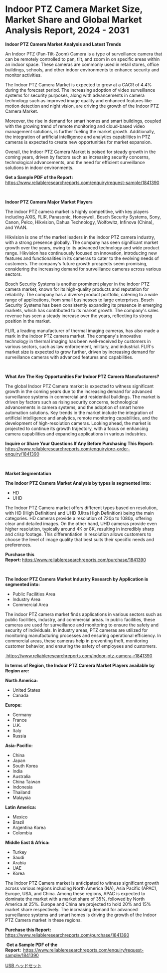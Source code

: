 <p><h1>Indoor PTZ Camera Market Size, Market Share and Global Market Analysis Report, 2024 - 2031</h1></p><p><strong>Indoor PTZ Camera Market Analysis and Latest Trends</strong></p>
<p><p>An Indoor PTZ (Pan-Tilt-Zoom) Camera is a type of surveillance camera that can be remotely controlled to pan, tilt, and zoom in on specific areas within an indoor space. These cameras are commonly used in retail stores, office buildings, schools, and other indoor environments to enhance security and monitor activities.</p><p>The Indoor PTZ Camera Market is expected to grow at a CAGR of 4.4% during the forecast period. The increasing adoption of video surveillance systems for security purposes, along with advancements in camera technology such as improved image quality and enhanced features like motion detection and night vision, are driving the growth of the Indoor PTZ Camera Market.</p><p>Moreover, the rise in demand for smart homes and smart buildings, coupled with the growing trend of remote monitoring and cloud-based video management solutions, is further fueling the market growth. Additionally, the integration of artificial intelligence and analytics capabilities in PTZ cameras is expected to create new opportunities for market expansion.</p><p>Overall, the Indoor PTZ Camera Market is poised for steady growth in the coming years, driven by factors such as increasing security concerns, technological advancements, and the need for efficient surveillance solutions in indoor environments.</p></p>
<p><strong>Get a Sample PDF of the Report:&nbsp;</strong> <a href="https://www.reliableresearchreports.com/enquiry/request-sample/1841390">https://www.reliableresearchreports.com/enquiry/request-sample/1841390</a></p>
<p>&nbsp;</p>
<p><strong>Indoor PTZ Camera Major Market Players</strong></p>
<p><p>The indoor PTZ camera market is highly competitive, with key players including AXIS, FLIR, Panasonic, Honeywell, Bosch Security Systems, Sony, Canon, Pelco, Hikvision, Dahua Technology, Wolfowitz, Infinova (China), and YAAN. </p><p>Hikvision is one of the market leaders in the indoor PTZ camera industry, with a strong presence globally. The company has seen significant market growth over the years, owing to its advanced technology and wide product range. Hikvision has continuously focused on innovation, introducing new features and functionalities in its cameras to cater to the evolving needs of customers. The company's future growth prospects seem promising, considering the increasing demand for surveillance cameras across various sectors.</p><p>Bosch Security Systems is another prominent player in the indoor PTZ camera market, known for its high-quality products and reputation for reliability. The company has a diverse product portfolio, catering to a wide range of applications, from small businesses to large enterprises. Bosch Security Systems has been consistently expanding its presence in emerging markets, which has contributed to its market growth. The company's sales revenue has seen a steady increase over the years, reflecting its strong position in the market.</p><p>FLIR, a leading manufacturer of thermal imaging cameras, has also made a mark in the indoor PTZ camera market. The company's innovative technology in thermal imaging has been well-received by customers in various sectors, such as law enforcement, military, and industrial. FLIR's market size is expected to grow further, driven by increasing demand for surveillance cameras with advanced features and capabilities.</p></p>
<p>&nbsp;</p>
<p><strong>What Are The Key Opportunities For Indoor PTZ Camera Manufacturers?</strong></p>
<p><p>The global Indoor PTZ Camera market is expected to witness significant growth in the coming years due to the increasing demand for advanced surveillance systems in commercial and residential buildings. The market is driven by factors such as rising security concerns, technological advancements in camera systems, and the adoption of smart home automation solutions. Key trends in the market include the integration of artificial intelligence and analytics, remote monitoring capabilities, and the development of high-resolution cameras. Looking ahead, the market is projected to continue its growth trajectory, with a focus on enhancing camera capabilities and expanding applications in various industries.</p></p>
<p><strong>Inquire or Share Your Questions If Any Before Purchasing This Report:</strong> <a href="https://www.reliableresearchreports.com/enquiry/pre-order-enquiry/1841390">https://www.reliableresearchreports.com/enquiry/pre-order-enquiry/1841390</a></p>
<p>&nbsp;</p>
<p><strong>Market Segmentation</strong></p>
<p><strong>The Indoor PTZ Camera Market Analysis by types is segmented into:</strong></p>
<p><ul><li>HD</li><li>UHD</li></ul></p>
<p><p>The Indoor PTZ Camera market offers different types based on resolution, with HD (High Definition) and UHD (Ultra High Definition) being the main categories. HD cameras provide a resolution of 720p to 1080p, offering clear and detailed images. On the other hand, UHD cameras provide even higher resolution, typically around 4K or 8K, resulting in incredibly sharp and crisp footage. This differentiation in resolution allows customers to choose the level of image quality that best suits their specific needs and preferences.</p></p>
<p><strong>Purchase this Report:&nbsp;</strong><a href="https://www.reliableresearchreports.com/purchase/1841390">https://www.reliableresearchreports.com/purchase/1841390</a></p>
<p>&nbsp;</p>
<p><strong>The Indoor PTZ Camera Market Industry Research by Application is segmented into:</strong></p>
<p><ul><li>Public Facilities Area</li><li>Industry Area</li><li>Commercial Area</li></ul></p>
<p><p>The indoor PTZ camera market finds applications in various sectors such as public facilities, industry, and commercial areas. In public facilities, these cameras are used for surveillance and monitoring to ensure the safety and security of individuals. In industry areas, PTZ cameras are utilized for monitoring manufacturing processes and ensuring operational efficiency. In commercial areas, these cameras help in preventing theft, monitoring customer behavior, and ensuring the safety of employees and customers.</p></p>
<p><a href="https://www.reliableresearchreports.com/indoor-ptz-camera-r1841390">&nbsp;https://www.reliableresearchreports.com/indoor-ptz-camera-r1841390</a></p>
<p><strong>In terms of Region, the Indoor PTZ Camera Market Players available by Region are:</strong></p>
<p>
    <p> <strong> North America: </strong>
        <ul>
            <li>United States</li>
            <li>Canada</li>
        </ul>
        </p> 
    <p> <strong> Europe: </strong>
        <ul>
            <li>Germany</li>
            <li>France</li>
            <li>U.K.</li>
            <li>Italy</li>
            <li>Russia</li>
        </ul>
        </p> 
    <p> <strong> Asia-Pacific: </strong>
        <ul>
            <li>China</li>
            <li>Japan</li>
            <li>South Korea</li>
            <li>India</li>
            <li>Australia</li>
            <li>China Taiwan</li>
            <li>Indonesia</li>
            <li>Thailand</li>
            <li>Malaysia</li>
        </ul>
        </p> 
    <p> <strong> Latin America: </strong>
        <ul>
            <li>Mexico</li>
            <li>Brazil</li>
            <li>Argentina Korea</li>
            <li>Colombia</li>
        </ul>
        </p> 
    <p> <strong> Middle East & Africa: </strong>
        <ul>
            <li>Turkey</li>
            <li>Saudi</li>
            <li>Arabia</li>
            <li>UAE</li>
            <li>Korea</li>
        </ul>
    </p>
    </p>
<p><p>The Indoor PTZ Camera market is anticipated to witness significant growth across various regions including North America (NA), Asia Pacific (APAC), Europe, USA, and China. Among these regions, APAC is expected to dominate the market with a market share of 35%, followed by North America at 25%. Europe and China are projected to hold 20% and 15% market share respectively. The increasing demand for advanced surveillance systems and smart homes is driving the growth of the Indoor PTZ Camera market in these regions.</p></p>
<p><strong>Purchase this Report: </strong><a href="https://www.reliableresearchreports.com/purchase/1841390">https://www.reliableresearchreports.com/purchase/1841390</a></p>
<p>&nbsp;<strong>Get a Sample PDF of the Report:&nbsp;&nbsp;</strong><a href="https://www.reliableresearchreports.com/enquiry/request-sample/1841390">https://www.reliableresearchreports.com/enquiry/request-sample/1841390</a></p>
<p><strong></strong></p>
<p><p><a href="https://github.com/SantosDicki04/Market-Research-Report-List-1/blob/main/581227131871.md">USB ヘッドセット</a></p></p>